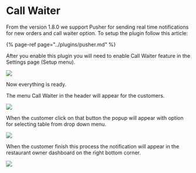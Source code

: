 # Call Waiter

From the version 1.8.0 we support Pusher for sending real time notifications for new orders and call waiter option. To setup the plugin follow this article:

{% page-ref page="../plugins/pusher.md" %}

After you enable this plugin you will need to enable Call Waiter feature in the Settings page \(Setup menu\).

![](../.gitbook/assets/screenshot-1-%20%288%29.png)

Now everything is ready.

The menu Call Waiter in the header will appear for the customers.

![](../.gitbook/assets/screenshot-1-%20%286%29.png)

When the customer click on that button the popup will appear with option for selecting table from drop down menu.

![](../.gitbook/assets/screenshot-1-%20%284%29.png)

When the customer finish this process the notification will appear in the restaurant owner dashboard on the right bottom corner.

![](../.gitbook/assets/screenshot-1-%20%285%29.png)

